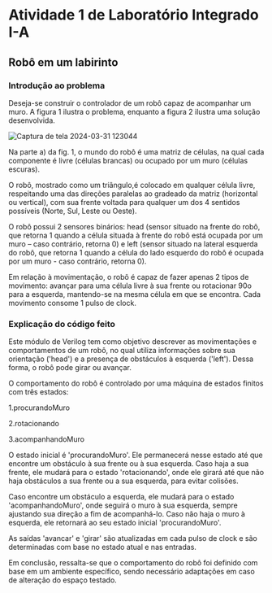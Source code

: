 # Atividade 1 de Laboratório Integrado I-A
## Robô em um labirinto
### Introdução ao problema
Deseja-se construir o controlador de um robô capaz de acompanhar um muro. A figura 1 ilustra o
problema, enquanto a figura 2 ilustra uma solução desenvolvida.

![Captura de tela 2024-03-31 123044](https://github.com/dutavaress/lab-robo/assets/108780767/1c591eb0-1973-4de0-919d-7182b5977799)

Na parte a) da fig. 1, o mundo do robô é uma matriz de células, na qual cada componente é livre
(células brancas) ou ocupado por um muro (células escuras). 

O robô, mostrado como um triângulo,é colocado em qualquer célula livre, respeitando uma das direções paralelas ao gradeado da matriz
(horizontal ou vertical), com sua frente voltada para qualquer um dos 4 sentidos possíveis (Norte,
Sul, Leste ou Oeste).

O robô possui 2 sensores binários: head (sensor situado na frente do robô, que
retorna 1 quando a célula situada à frente do robô está ocupada por um muro – caso contrário,
retorna 0) e left (sensor situado na lateral esquerda do robô, que retorna 1 quando a célula do lado
esquerdo do robô é ocupada por um muro - caso contrário, retorna 0).

Em relação à movimentação, o robô é capaz de fazer apenas 2 tipos de movimento: avançar para
uma célula livre à sua frente ou rotacionar 90o para a esquerda, mantendo-se na mesma célula em
que se encontra. Cada movimento consome 1 pulso de clock.

### Explicação do código feito

Este módulo de Verilog tem como objetivo descrever as movimentações e comportamentos de um robô, no qual utiliza informações sobre sua orientação ('head') e a presença de obstáculos à esquerda ('left'). Dessa forma, o robô pode girar ou avançar.

O comportamento do robô é controlado por uma máquina de estados finitos com três estados: 

1.procurandoMuro

2.rotacionando

3.acompanhandoMuro

O estado inicial é 'procurandoMuro'. Ele permanecerá nesse estado até que encontre um obstáculo à sua frente ou à sua esquerda. Caso haja a sua frente, ele mudará para o estado 'rotacionando', onde ele girará até que não haja obstáculos a sua frente ou a sua esquerda, para evitar colisões.

Caso encontre um obstáculo a esquerda, ele mudará para o estado 'acompanhandoMuro', onde seguirá o muro à sua esquerda, sempre ajustando sua direção a fim de acompanhá-lo. Caso não haja o muro à esquerda, ele retornará ao seu estado inicial 'procurandoMuro'.

As saídas 'avancar' e 'girar' são atualizadas em cada pulso de clock e são determinadas com base no estado atual e nas entradas.

Em conclusão, ressalta-se que o comportamento do robô foi definido com base em um ambiente específico, sendo necessário adaptações em caso de alteração do espaço testado.
